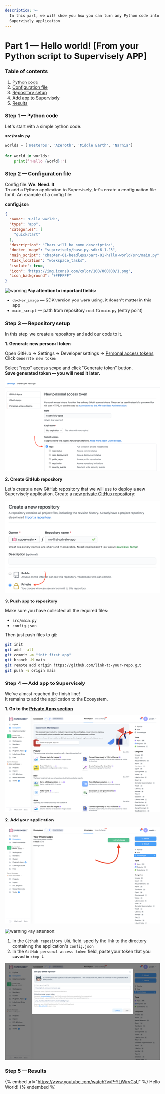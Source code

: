 ```yaml
---
description: >-
  In this part, we will show you how you can turn any Python code into a
  Supervisely application
---
```


# Part 1 — Hello world! \[From your Python script to Supervisely APP]

### **Table of contents**

1. [Python code](part-1-hello-world-from-your-python-script-to-supervisely-app.md#step-1-python-code)
2. [Configuration file](part-1-hello-world-from-your-python-script-to-supervisely-app.md#step-2-configuration-file)
3. [Repository setup](part-1-hello-world-from-your-python-script-to-supervisely-app.md#step-3-repository-setup)
4. [Add app to Supervisely](part-1-hello-world-from-your-python-script-to-supervisely-app.md#step-4-add-app-to-supervisely)
5. [Results](part-1-hello-world-from-your-python-script-to-supervisely-app.md#step-5-results)

### Step 1 — Python code

Let's start with a simple python code.

**src/main.py**

```python
worlds = ['Westeros', 'Azeroth', 'Middle Earth', 'Narnia']

for world in worlds:
    print(f'Hello {world}!')
```

### Step 2 — Configuration file

Config file. **We**. **Need**. **It**.\
To add a Python application to Supervisely, let's create a configuration file for it. An example of a config file:

**config.json**

```json
{
  "name": "Hello world!",
  "type": "app",
  "categories": [
    "quickstart"
  ],
  "description": "There will be some description",
  "docker_image": "supervisely/base-py-sdk:6.1.93",
  "main_script": "chapter-01-headless/part-01-hello-world/src/main.py",
  "task_location": "workspace_tasks",
  "isolate": true,
  "icon": "https://img.icons8.com/color/100/000000/1.png",
  "icon_background": "#FFFFFF"
}
```



<img src="https://github.githubassets.com/images/icons/emoji/unicode/26a0.png" alt="warning" data-size="line"> **Pay attention to important fields:**

* `docker_image` — SDK version you were using, it doesn't matter in this app
* `main_script` — path from repository `root` to `main.py` (entry point)

### Step 3 — Repository setup

In this step, we create a repository and add our code to it.

**1. Generate new personal token**

Open GitHub → Settings → Developer settings → [Personal access tokens](https://github.com/settings/tokens)\
Click `Generate new token`

Select "repo" access scope and click "Generate token" button.\
**Save generated token — you will need it later.**

![personal github token](../../../../.gitbook/assets/personal-token.png)

**2. Create GitHub repository**

Let's create a new GitHub repository that we will use to deploy a new Supervisely application. Create a [new private GitHub repository](https://github.com/new):

![new repository](../../../../.gitbook/assets/new-repo.png)

**3. Push app to repository**

Make sure you have collected all the required files:

* `src/main.py`
* `config.json`

Then just push files to git:

```bash
git init
git add --all
git commit -m "init first app"
git branch -M main
git remote add origin https://github.com/link-to-your-repo.git
git push -u origin main
```

### Step 4 — Add app to Supervisely

We've almost reached the finish line!\
It remains to add the application to the Ecosystem.

**1. Go to the** [**Private Apps section**](http://supervise.ly/ecosystem/private)

![private apps](../../../../.gitbook/assets/private-apps-section.png)

**2. Add your application**

![add private app button](../../../../.gitbook/assets/add-private-app-button.png)



<img src="https://github.githubassets.com/images/icons/emoji/unicode/26a0.png" alt="warning" data-size="line"> Pay attention:

1. In the `Github repository URL` field, specify the link to the directory containing the application's `config.json`
2. In the `GitHub personal access token` field, paste your token that you saved in `step 1`

![add private app credentials](../../../../.gitbook/assets/add-private-app-creds.png)

### Step 5 — Results

{% embed url="https://www.youtube.com/watch?v=P-YLiWrvCsU" %}
Hello World!
{% endembed %}
